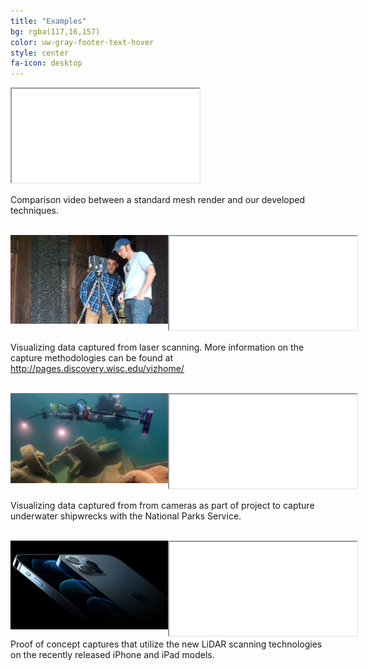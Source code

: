```yaml
---
title: "Examples"
bg: rgba(117,16,157)
color: uw-gray-footer-text-hover
style: center
fa-icon: desktop
---
```

<!-- 
## Examples

These videos show our rendering software in action. -->

<style type="text/css">
#wrapper {
  display: flex;
}

#left {
  flex: 0 0 50%;
}

#right {
  flex: 1;
}
</style>

<div class="icontain"><iframe src="//www.youtube.com/embed/GO4B6S8Vv0c" allowfullscreen></iframe></div>

Comparison video between a standard mesh render and our developed techniques.
<br>
<br>

<div id="wrapper">
  <div id="left">
    <img src="images/lidar.jpg">



  </div>
  <div id="right">



<div class="icontain"><iframe src="//www.youtube.com/embed/E-zf6jJf_cs" allowfullscreen></iframe></div>

  </div>
</div>

  Visualizing data captured from laser scanning.  More information on the capture methodologies can be found at <a href="http://pages.discovery.wisc.edu/vizhome/"> http://pages.discovery.wisc.edu/vizhome/ </a>

<br />


<div id="wrapper">
  <div id="left">
  <img src="images/NPS.jpg">



  </div>
  <div id="right">



<div class="icontain"><iframe src="//www.youtube.com/embed/KKkhtwf4DKI" allowfullscreen></iframe></div>

  </div>
</div>

  Visualizing data captured from from cameras as part of project to capture underwater shipwrecks with the National Parks Service.


<br />


<div id="wrapper">
  <div id="left">
  <img src="images/iphone.jpg">



  </div>
  <div id="right">



<div class="icontain"><iframe src="//www.youtube.com/embed/1jAu8Jc21so" allowfullscreen></iframe></div>

  </div>
</div>
Proof of concept captures that utilize the new LiDAR scanning technologies on the recently released iPhone and iPad models.   

<br />

<!--
<div class="icontain"><iframe src="//www.youtube.com/embed/7GoB_9dNz9M" allowfullscreen></iframe></div>

<div class="icontain"><iframe src="//www.youtube.com/embed/fuRB4ORGdNM" allowfullscreen></iframe></div>
-->


